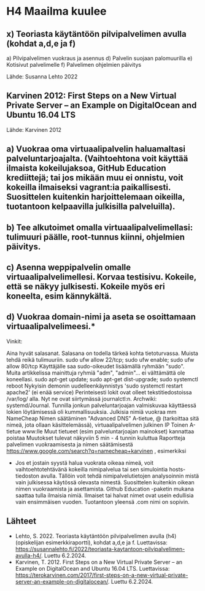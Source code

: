 # H4 Maailma kuulee

## x) Teoriasta käytäntöön pilvipalvelimen avulla (kohdat a,d,e ja f)

a) Pilvipalvelimen vuokraus ja asennus
d) Palvelin suojaan palomuurilla
e) Kotisivut palvelimelle
f) Palvelimen ohjelmien päivitys

Lähde: Susanna Lehto 2022

## Karvinen 2012: First Steps on a New Virtual Private Server – an Example on DigitalOcean and Ubuntu 16.04 LTS



Lähde: Karvinen 2012

## a) Vuokraa oma virtuaalipalvelin haluamaltasi palveluntarjoajalta. (Vaihtoehtona voit käyttää ilmaista kokeilujaksoa, GitHub Education krediittejä; tai jos mikään muu ei onnistu, voit kokeilla ilmaiseksi vagrant:ia paikallisesti. Suosittelen kuitenkin harjoittelemaan oikeilla, tuotantoon kelpaavilla julkisilla palveluilla).
## b) Tee alkutoimet omalla virtuaalipalvelimellasi: tulimuuri päälle, root-tunnus kiinni, ohjelmien päivitys.
## c) Asenna weppipalvelin omalle virtuaalipalvelimellesi. Korvaa testisivu. Kokeile, että se näkyy julkisesti. Kokeile myös eri koneelta, esim kännykältä.
## d) Vuokraa domain-nimi ja aseta se osoittamaan virtuaalipalvelimeesi.*

Vinkit:

Aina hyvät salasanat. Salasana on todella tärkeä kohta tietoturvassa.
Muista tehdä reikä tulimuuriin. sudo ufw allow 22/tcp; sudo ufw enable; sudo ufw allow 80/tcp
Käyttäjälle saa sudo-oikeudet lisäämällä ryhmään "sudo". Muita artikkelissa mainittuja ryhmiä "adm", "admin"... ei välttämättä ole koneellasi.
sudo apt-get update; sudo apt-get dist-upgrade; sudo systemctl reboot
Nykyisin demonin uudelleenkäynnistys 'sudo systemctl restart apache2' (ei enää service)
Perinteisesti lokit ovat olleet tekstitiedostoissa /var/log/ alla. Nyt ne ovat siirtymässä journalctl:n. Archwiki: systemd/Journal. Tunnilla jonkun palveluntarjoajan valmiskuvaa käyttäessä lokien löytämisessä oli kummallisuuksia.
Julkisia nimiä vuokraa mm NameCheap
Nimen säätäminen
"Advanced DNS"
A-tietue, @ (tarkoittaa sitä nimeä, jota ollaan käsittelemässä), virtuaalipalvelimen julkinen IP
Toinen A-tietue www:lle
Muut tietueet (esim palveluntarjoajan mainokset) kannattaa poistaa
Muutokset tulevat näkyviin 5 min - 4 tunnin kuluttua
Raportteja palvelimen vuokraamisesta ja nimen säätämisestä https://www.google.com/search?q=namecheap+karvinen , esimerkiksi
* Jos et jostain syystä halua vuokrata oikeaa nimeä, voit vaihtoehtotehtävänä kokeilla nimipalvelua tai sen simulointia hosts-tiedoston avulla. Tällöin voit tehdä nimipalvelutietojen analysoinnin mistä vain julkisessa käytössä olevasta nimestä.
Suosittelen kuitenkin oikean nimen vuokraamista ja asettamista. Github Education -paketin mukana saattaa tulla ilmaisia nimiä. Ilmaiset tai halvat nimet ovat usein edullisia vain ensimmäisen vuoden.
Tuotantoon yleensä .com nimi on sopivin.

## Lähteet

- Lehto, S. 2022. Teoriasta käytäntöön pilvipalvelimen avulla (h4) (opiskelijan esimerkkiraportti), kohdat a,d,e ja f. Luettavissa: https://susannalehto.fi/2022/teoriasta-kaytantoon-pilvipalvelimen-avulla-h4/. Luettu 6.2.2024. 
- Karvinen, T. 2012. First Steps on a New Virtual Private Server – an Example on DigitalOcean and Ubuntu 16.04 LTS. Luettavissa: https://terokarvinen.com/2017/first-steps-on-a-new-virtual-private-server-an-example-on-digitalocean/. Luettu 6.2.2024. 
